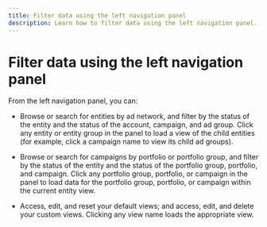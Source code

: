 ```yaml
---
title: Filter data using the left navigation panel
description: Learn how to filter data using the left navigation panel.
---
```

# Filter data using the left navigation panel

From the left navigation panel, you can:

* Browse or search for entities by ad network, and filter by the status of the entity and the status of the account, campaign, and ad group. Click any entity or entity group in the panel to load a view of the child entities (for example, click a campaign name to view its child ad groups).

* Browse or search for campaigns by portfolio or portfolio group, and filter by the status of the entity and the status of the portfolio group, portfolio, and campaign. Click any portfolio group, portfolio, or campaign in the panel to load data for the portfolio group, portfolio, or campaign within the current entity view.

* Access, edit, and reset your default views; and access, edit, and delete your custom views. Clicking any view name loads the appropriate view.
